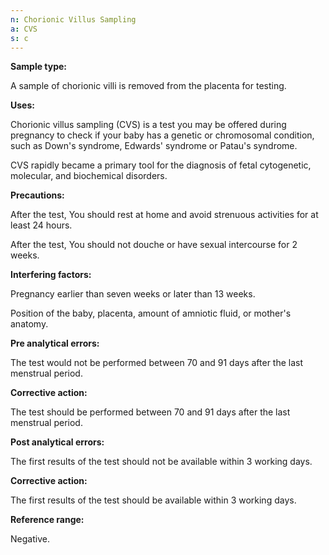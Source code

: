 ```yaml
---
n: Chorionic Villus Sampling
a: CVS
s: c
---
```


__Sample type:__

A sample of chorionic villi is removed from the placenta for testing.

__Uses:__

Chorionic villus sampling (CVS) is a test you may be offered during pregnancy to check if your baby has a genetic or chromosomal condition, such as Down's syndrome, Edwards' syndrome or Patau's syndrome.

CVS rapidly became a primary tool for the diagnosis of fetal cytogenetic, molecular, and biochemical disorders.

__Precautions:__

After the test, You should rest at home and avoid strenuous activities for at least 24 hours.

After the test, You should not douche or have sexual intercourse for 2 weeks.

__Interfering factors:__

Pregnancy earlier than seven weeks or later than 13 weeks. 

Position of the baby, placenta, amount of amniotic fluid, or mother's anatomy.

__Pre analytical errors:__

The test would not be performed between 70 and 91 days after the last menstrual period. 

__Corrective action:__

The test should be performed between 70 and 91 days after the last menstrual period. 

__Post analytical errors:__

The first results of the test should not  be available within 3 working days.

__Corrective action:__

The first results of the test should be available within 3 working days.

__Reference range:__

Negative.